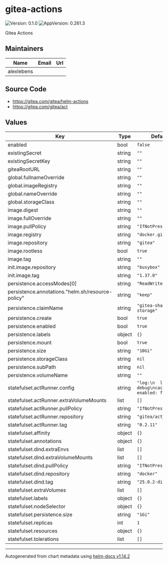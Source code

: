 # gitea-actions

![Version: 0.1.0](https://img.shields.io/badge/Version-0.1.0-informational?style=flat-square) ![AppVersion: 0.261.3](https://img.shields.io/badge/AppVersion-0.261.3-informational?style=flat-square)

Gitea Actions

## Maintainers

| Name | Email | Url |
| ---- | ------ | --- |
| alexlebens |  |  |

## Source Code

* <https://gitea.com/gitea/helm-actions>
* <https://gitea.com/gitea/act>

## Values

| Key | Type | Default | Description |
|-----|------|---------|-------------|
| enabled | bool | `false` |  |
| existingSecret | string | `""` |  |
| existingSecretKey | string | `""` |  |
| giteaRootURL | string | `""` |  |
| global.fullnameOverride | string | `""` |  |
| global.imageRegistry | string | `""` |  |
| global.nameOverride | string | `""` |  |
| global.storageClass | string | `""` |  |
| image.digest | string | `""` |  |
| image.fullOverride | string | `""` |  |
| image.pullPolicy | string | `"IfNotPresent"` |  |
| image.registry | string | `"docker.gitea.com"` |  |
| image.repository | string | `"gitea"` |  |
| image.rootless | bool | `true` |  |
| image.tag | string | `""` |  |
| init.image.repository | string | `"busybox"` |  |
| init.image.tag | string | `"1.37.0"` |  |
| persistence.accessModes[0] | string | `"ReadWriteOnce"` |  |
| persistence.annotations."helm.sh/resource-policy" | string | `"keep"` |  |
| persistence.claimName | string | `"gitea-shared-storage"` |  |
| persistence.create | bool | `true` |  |
| persistence.enabled | bool | `true` |  |
| persistence.labels | object | `{}` |  |
| persistence.mount | bool | `true` |  |
| persistence.size | string | `"10Gi"` |  |
| persistence.storageClass | string | `nil` |  |
| persistence.subPath | string | `nil` |  |
| persistence.volumeName | string | `""` |  |
| statefulset.actRunner.config | string | `"log:\n  level: debug\ncache:\n  enabled: false\n"` |  |
| statefulset.actRunner.extraVolumeMounts | list | `[]` |  |
| statefulset.actRunner.pullPolicy | string | `"IfNotPresent"` |  |
| statefulset.actRunner.repository | string | `"gitea/act_runner"` |  |
| statefulset.actRunner.tag | string | `"0.2.11"` |  |
| statefulset.affinity | object | `{}` |  |
| statefulset.annotations | object | `{}` |  |
| statefulset.dind.extraEnvs | list | `[]` |  |
| statefulset.dind.extraVolumeMounts | list | `[]` |  |
| statefulset.dind.pullPolicy | string | `"IfNotPresent"` |  |
| statefulset.dind.repository | string | `"docker"` |  |
| statefulset.dind.tag | string | `"25.0.2-dind"` |  |
| statefulset.extraVolumes | list | `[]` |  |
| statefulset.labels | object | `{}` |  |
| statefulset.nodeSelector | object | `{}` |  |
| statefulset.persistence.size | string | `"1Gi"` |  |
| statefulset.replicas | int | `1` |  |
| statefulset.resources | object | `{}` |  |
| statefulset.tolerations | list | `[]` |  |

----------------------------------------------
Autogenerated from chart metadata using [helm-docs v1.14.2](https://github.com/norwoodj/helm-docs/releases/v1.14.2)
